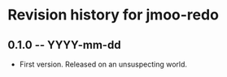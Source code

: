 # Revision history for jmoo-redo

## 0.1.0 -- YYYY-mm-dd

* First version. Released on an unsuspecting world.
